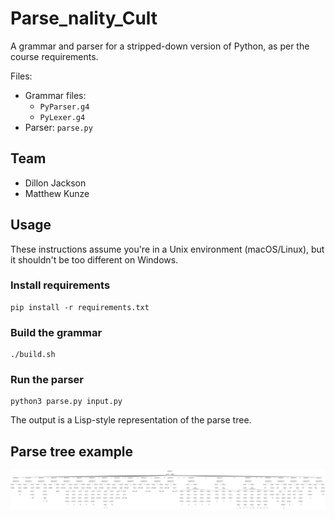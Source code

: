 # Parse_nality_Cult

A grammar and parser for a stripped-down version of Python, as per the course requirements.

Files:
* Grammar files:
	* `PyParser.g4`
	* `PyLexer.g4`
* Parser: `parse.py`

## Team

* Dillon Jackson
* Matthew Kunze

## Usage

These instructions assume you're in a Unix environment (macOS/Linux), but it shouldn't be too different on Windows.

### Install requirements
```
pip install -r requirements.txt
```

### Build the grammar
```
./build.sh
```

### Run the parser
```
python3 parse.py input.py
```

The output is a Lisp-style representation of the parse tree.

## Parse tree example

![](parse_tree_example.jpg)
